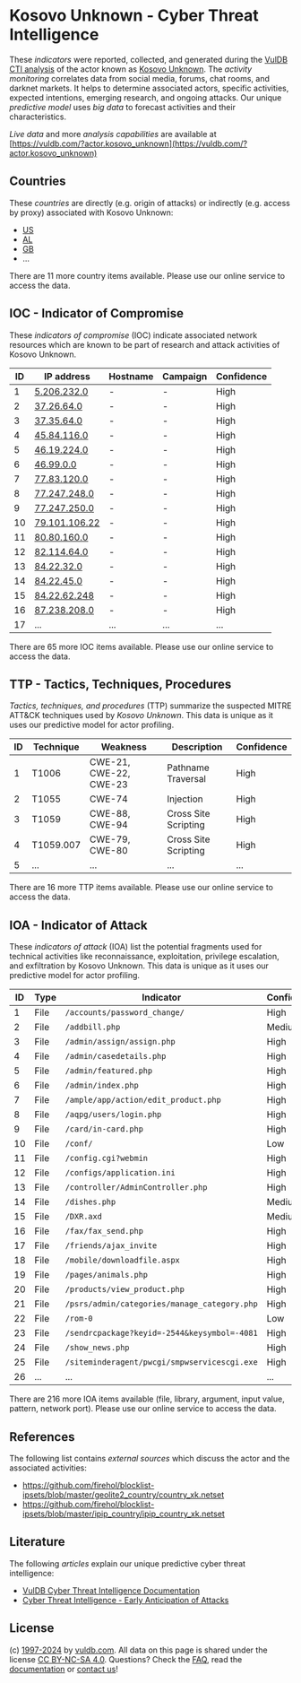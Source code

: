 # Kosovo Unknown - Cyber Threat Intelligence

These _indicators_ were reported, collected, and generated during the [VulDB CTI analysis](https://vuldb.com/?kb.cti) of the actor known as [Kosovo Unknown](https://vuldb.com/?actor.kosovo_unknown). The _activity monitoring_ correlates data from social media, forums, chat rooms, and darknet markets. It helps to determine associated actors, specific activities, expected intentions, emerging research, and ongoing attacks. Our unique _predictive model_ uses _big data_ to forecast activities and their characteristics.

_Live data_ and more _analysis capabilities_ are available at [https://vuldb.com/?actor.kosovo_unknown](https://vuldb.com/?actor.kosovo_unknown)

## Countries

These _countries_ are directly (e.g. origin of attacks) or indirectly (e.g. access by proxy) associated with Kosovo Unknown:

* [US](https://vuldb.com/?country.us)
* [AL](https://vuldb.com/?country.al)
* [GB](https://vuldb.com/?country.gb)
* ...

There are 11 more country items available. Please use our online service to access the data.

## IOC - Indicator of Compromise

These _indicators of compromise_ (IOC) indicate associated network resources which are known to be part of research and attack activities of Kosovo Unknown.

ID | IP address | Hostname | Campaign | Confidence
-- | ---------- | -------- | -------- | ----------
1 | [5.206.232.0](https://vuldb.com/?ip.5.206.232.0) | - | - | High
2 | [37.26.64.0](https://vuldb.com/?ip.37.26.64.0) | - | - | High
3 | [37.35.64.0](https://vuldb.com/?ip.37.35.64.0) | - | - | High
4 | [45.84.116.0](https://vuldb.com/?ip.45.84.116.0) | - | - | High
5 | [46.19.224.0](https://vuldb.com/?ip.46.19.224.0) | - | - | High
6 | [46.99.0.0](https://vuldb.com/?ip.46.99.0.0) | - | - | High
7 | [77.83.120.0](https://vuldb.com/?ip.77.83.120.0) | - | - | High
8 | [77.247.248.0](https://vuldb.com/?ip.77.247.248.0) | - | - | High
9 | [77.247.250.0](https://vuldb.com/?ip.77.247.250.0) | - | - | High
10 | [79.101.106.22](https://vuldb.com/?ip.79.101.106.22) | - | - | High
11 | [80.80.160.0](https://vuldb.com/?ip.80.80.160.0) | - | - | High
12 | [82.114.64.0](https://vuldb.com/?ip.82.114.64.0) | - | - | High
13 | [84.22.32.0](https://vuldb.com/?ip.84.22.32.0) | - | - | High
14 | [84.22.45.0](https://vuldb.com/?ip.84.22.45.0) | - | - | High
15 | [84.22.62.248](https://vuldb.com/?ip.84.22.62.248) | - | - | High
16 | [87.238.208.0](https://vuldb.com/?ip.87.238.208.0) | - | - | High
17 | ... | ... | ... | ...

There are 65 more IOC items available. Please use our online service to access the data.

## TTP - Tactics, Techniques, Procedures

_Tactics, techniques, and procedures_ (TTP) summarize the suspected MITRE ATT&CK techniques used by _Kosovo Unknown_. This data is unique as it uses our predictive model for actor profiling.

ID | Technique | Weakness | Description | Confidence
-- | --------- | -------- | ----------- | ----------
1 | T1006 | CWE-21, CWE-22, CWE-23 | Pathname Traversal | High
2 | T1055 | CWE-74 | Injection | High
3 | T1059 | CWE-88, CWE-94 | Cross Site Scripting | High
4 | T1059.007 | CWE-79, CWE-80 | Cross Site Scripting | High
5 | ... | ... | ... | ...

There are 16 more TTP items available. Please use our online service to access the data.

## IOA - Indicator of Attack

These _indicators of attack_ (IOA) list the potential fragments used for technical activities like reconnaissance, exploitation, privilege escalation, and exfiltration by Kosovo Unknown. This data is unique as it uses our predictive model for actor profiling.

ID | Type | Indicator | Confidence
-- | ---- | --------- | ----------
1 | File | `/accounts/password_change/` | High
2 | File | `/addbill.php` | Medium
3 | File | `/admin/assign/assign.php` | High
4 | File | `/admin/casedetails.php` | High
5 | File | `/admin/featured.php` | High
6 | File | `/admin/index.php` | High
7 | File | `/ample/app/action/edit_product.php` | High
8 | File | `/aqpg/users/login.php` | High
9 | File | `/card/in-card.php` | High
10 | File | `/conf/` | Low
11 | File | `/config.cgi?webmin` | High
12 | File | `/configs/application.ini` | High
13 | File | `/controller/AdminController.php` | High
14 | File | `/dishes.php` | Medium
15 | File | `/DXR.axd` | Medium
16 | File | `/fax/fax_send.php` | High
17 | File | `/friends/ajax_invite` | High
18 | File | `/mobile/downloadfile.aspx` | High
19 | File | `/pages/animals.php` | High
20 | File | `/products/view_product.php` | High
21 | File | `/psrs/admin/categories/manage_category.php` | High
22 | File | `/rom-0` | Low
23 | File | `/sendrcpackage?keyid=-2544&keysymbol=-4081` | High
24 | File | `/show_news.php` | High
25 | File | `/siteminderagent/pwcgi/smpwservicescgi.exe` | High
26 | ... | ... | ...

There are 216 more IOA items available (file, library, argument, input value, pattern, network port). Please use our online service to access the data.

## References

The following list contains _external sources_ which discuss the actor and the associated activities:

* https://github.com/firehol/blocklist-ipsets/blob/master/geolite2_country/country_xk.netset
* https://github.com/firehol/blocklist-ipsets/blob/master/ipip_country/ipip_country_xk.netset

## Literature

The following _articles_ explain our unique predictive cyber threat intelligence:

* [VulDB Cyber Threat Intelligence Documentation](https://vuldb.com/?kb.cti)
* [Cyber Threat Intelligence - Early Anticipation of Attacks](https://www.scip.ch/en/?labs.20201022)

## License

(c) [1997-2024](https://vuldb.com/?kb.changelog) by [vuldb.com](https://vuldb.com/?kb.about). All data on this page is shared under the license [CC BY-NC-SA 4.0](https://creativecommons.org/licenses/by-nc-sa/4.0/). Questions? Check the [FAQ](https://vuldb.com/?kb.faq), read the [documentation](https://vuldb.com/?kb) or [contact us](https://vuldb.com/?contact)!

